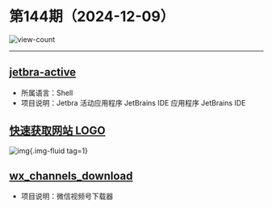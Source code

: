 # 第144期（2024-12-09）

![view-count](https://count.getloli.com/@xiaoxuan6-weekly-20241209)

---
## [jetbra-active](https://github.com/xiaoxuan6/jetbra-active)
- 所属语言：Shell
- 项目说明：Jetbra 活动应用程序 JetBrains IDE 应用程序 JetBrains IDE

## [快速获取网站 LOGO](https://favicon.im)
![img](https://mirror.ghproxy.com/https://raw.githubusercontent.com/xiaoxuan6/weekly/main/docs/static/images/2024-12-09/1733713085.png){.img-fluid tag=1}

## [wx_channels_download](https://github.com/ltaoo/wx_channels_download)
- 项目说明：微信视频号下载器
